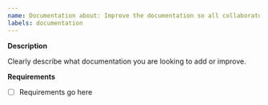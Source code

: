 ```yaml
---
name: Documentation about: Improve the documentation so all collaborators have a common understanding title: 'docs: '
labels: documentation
---
```


**Description**

Clearly describe what documentation you are looking to add or improve.

**Requirements**

- [ ] Requirements go here